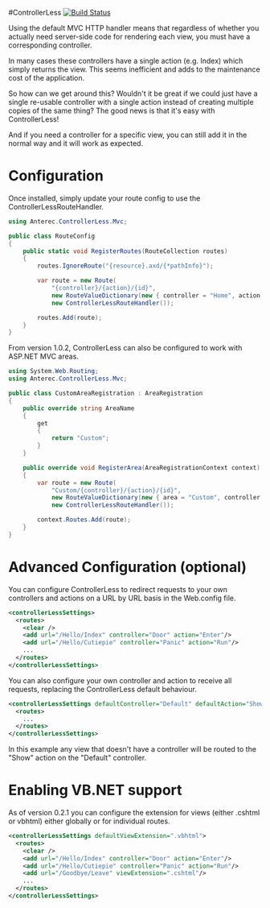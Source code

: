 #ControllerLess [![Build Status](https://api.travis-ci.org/brentj73/ControllerLess.svg)](https://travis-ci.org/brentj73/ControllerLess)

Using the default MVC HTTP handler means that regardless of whether you actually need server-side code 
for rendering each view, you must have a corresponding controller.

In many cases these controllers have a single action (e.g. Index) which simply returns the view. This 
seems inefficient and adds to the maintenance cost of the application.

So how can we get around this? Wouldn't it be great if we could just have a single re-usable controller 
with a single action instead of creating multiple copies of the same thing? The good news is that it's easy with ControllerLess!

And if you need a controller for a specific view, you can still add it in the normal way and it will work as expected.

Configuration
=============

Once installed, simply update your route config to use the ControllerLessRouteHandler.

```C#
using Anterec.ControllerLess.Mvc;

public class RouteConfig
{
	public static void RegisterRoutes(RouteCollection routes)
	{
		routes.IgnoreRoute("{resource}.axd/{*pathInfo}");

		var route = new Route(
			"{controller}/{action}/{id}",
			new RouteValueDictionary(new { controller = "Home", action = "Index", id = UrlParameter.Optional }),
			new ControllerLessRouteHandler());

		routes.Add(route);
	}
}
```

From version 1.0.2, ControllerLess can also be configured to work with ASP.NET MVC areas.

```C#
using System.Web.Routing;
using Anterec.ControllerLess.Mvc;

public class CustomAreaRegistration : AreaRegistration 
{
	public override string AreaName 
	{
		get 
		{
			return "Custom";
		}
	}

	public override void RegisterArea(AreaRegistrationContext context) 
	{
		var route = new Route(
			"Custom/{controller}/{action}/{id}",
			new RouteValueDictionary(new { area = "Custom", controller = "Home", action = "Index", id = UrlParameter.Optional }),
			new ControllerLessRouteHandler());

		context.Routes.Add(route);
	}
}
```

Advanced Configuration (optional)
=================================

You can configure ControllerLess to redirect requests to your own controllers and actions on a URL by URL basis in the Web.config file.

```XML
<controllerLessSettings>
  <routes>
    <clear />
    <add url="/Hello/Index" controller="Door" action="Enter"/>
    <add url="/Hello/Cutiepie" controller="Panic" action="Run"/>
    ...
  </routes>
</controllerLessSettings>
```

You can also configure your own controller and action to receive all requests, replacing the ControllerLess default behaviour.

```XML
<controllerLessSettings defaultController="Default" defaultAction="Show">
  <routes>
    ...
  </routes>
</controllerLessSettings>
```

In this example any view that doesn't have a controller will be routed to the "Show" action on the "Default" controller.

Enabling VB.NET support
=======================

As of version 0.2.1 you can configure the extension for views (either .cshtml or vbhtml) either globally or for individual routes.

```XML
<controllerLessSettings defaultViewExtension=".vbhtml">
  <routes>
    <clear />
    <add url="/Hello/Index" controller="Door" action="Enter"/>
    <add url="/Hello/Cutiepie" controller="Panic" action="Run"/>
    <add url="/Goodbye/Leave" viewExtension=".cshtml"/>
    ...
  </routes>
</controllerLessSettings>
```


